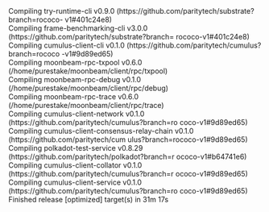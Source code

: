 <div id="termynal" data-termynal>
  <span data-ty>Compiling try-runtime-cli v0.9.0 (https://github.com/paritytech/substrate?branch=rococo-
    v1#401c24e8)
    <br> Compiling frame-benchmarking-cli v3.0.0 (https://github.com/paritytech/substrate?branch=
    rococo-v1#401c24e8)
    <br> Compiling cumulus-client-cli v0.1.0 (https://github.com/paritytech/cumulus?branch=rococo
    -v1#9d89ed65)
    <br> Compiling moonbeam-rpc-txpool v0.6.0 (/home/purestake/moonbeam/client/rpc/txpool)
    <br> Compiling moonbeam-rpc-debug v0.1.0 (/home/purestake/moonbeam/client/rpc/debug)
    <br> Compiling moonbeam-rpc-trace v0.6.0 (/home/purestake/moonbeam/client/rpc/trace)
    <br> Compiling cumulus-client-network v0.1.0 (https://github.com/paritytech/cumulus?branch=ro
    coco-v1#9d89ed65)
    <br> Compiling cumulus-client-consensus-relay-chain v0.1.0 (https://github.com/paritytech/cum
    ulus?branch=rococo-v1#9d89ed65)
    <br> Compiling polkadot-test-service v0.8.29 (https://github.com/paritytech/polkadot?branch=r
    ococo-v1#b64741e6)
    <br> Compiling cumulus-client-collator v0.1.0 (https://github.com/paritytech/cumulus?branch=r
    ococo-v1#9d89ed65)
    <br> Compiling cumulus-client-service v0.1.0 (https://github.com/paritytech/cumulus?branch=ro
    coco-v1#9d89ed65)
    <br> Finished release [optimized] target(s) in 31m 17s
  </span>
</div>
